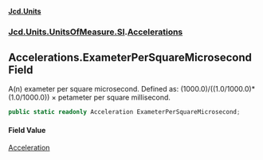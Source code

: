 #### [Jcd.Units](index.md 'index')
### [Jcd.Units.UnitsOfMeasure.SI](Jcd.Units.UnitsOfMeasure.SI.md 'Jcd.Units.UnitsOfMeasure.SI').[Accelerations](Accelerations.md 'Jcd.Units.UnitsOfMeasure.SI.Accelerations')

## Accelerations.ExameterPerSquareMicrosecond Field

A(n) exameter per square microsecond. Defined as: (1000.0)/((1.0/1000.0)*(1.0/1000.0)) × petameter per square millisecond.

```csharp
public static readonly Acceleration ExameterPerSquareMicrosecond;
```

#### Field Value
[Acceleration](Acceleration.md 'Jcd.Units.UnitTypes.Acceleration')